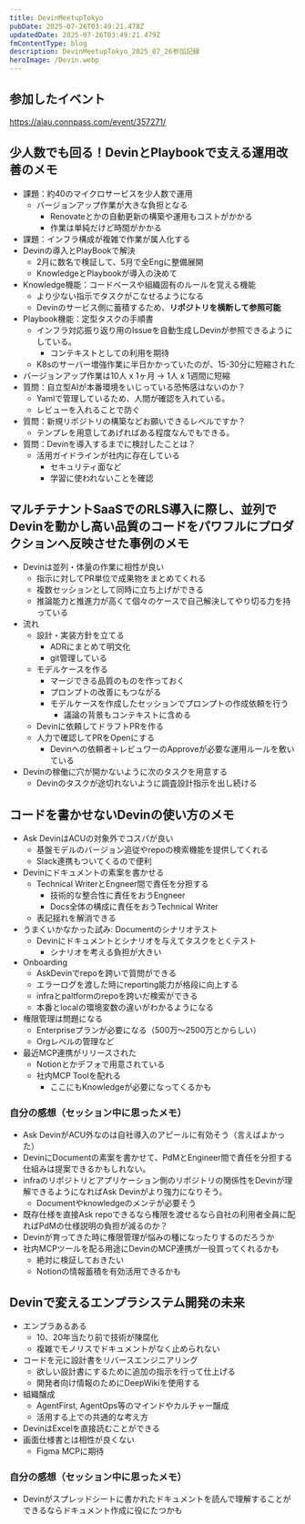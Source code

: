 ```yaml
---
title: DevinMeetupTokyo
pubDate: 2025-07-26T03:49:21.478Z
updatedDate: 2025-07-26T03:49:21.479Z
fmContentType: blog
description: DevinMeetupTokyo_2025_07_26参加記録
heroImage: /Devin.webp
---
```


## 参加したイベント

https://aiau.connpass.com/event/357271/

## 	少人数でも回る！DevinとPlaybookで支える運用改善のメモ

- 課題：約40のマイクロサービスを少人数で運用
    - バージョンアップ作業が大きな負担となる
        - Renovateとかの自動更新の構築や運用もコストがかかる
        - 作業は単純だけど時間がかかる
- 課題：インフラ構成が複雑で作業が属人化する
- Devinの導入とPlayBookで解決
    - 2月に数名で検証して、5月で全Engに整備展開
    - KnowledgeとPlaybookが導入の決めて
- Knowledge機能：コードベースや組織固有のルールを覚える機能
    - より少ない指示でタスクがこなせるようになる
    - Devinのサービス側に蓄積するため、**リポジトリを横断して参照可能**
- Playbook機能：定型タスクの手順書
    - インフラ対応振り返り用のIssueを自動生成しDevinが参照できるようにしている。
        - コンテキストとしての利用を期待
    - K8sのサーバー増強作業に半日かかっていたのが、15-30分に短縮された
- バージョンアップ作業は10人 x 1ヶ月 → 1人 x 1週間に短縮
- 質問：自立型AIが本番環境をいじっている恐怖感はないのか？
    - Yamlで管理しているため、人間が確認を入れている。
    - レビューを入れることで防ぐ
- 質問：新規リポジトリの構築などお願いできるレベルですか？
    - テンプレを用意してあげればある程度なんでもできる。
- 質問：Devinを導入するまでに検討したことは？
    - 活用ガイドラインが社内に存在している
        - セキュリティ面など
        - 学習に使われないことを確認

## マルチテナントSaaSでのRLS導入に際し、並列でDevinを動かし高い品質のコードをパワフルにプロダクションへ反映させた事例のメモ
- Devinは並列・体量の作業に相性が良い
    - 指示に対してPR単位で成果物をまとめてくれる
    - 複数セッションとして同時に立ち上げができる
    - 推論能力と推進力が高くて個々のケースで自己解決してやり切る力を持っている
- 流れ
    - 設計・実装方針を立てる
        - ADRにまとめて明文化
        - git管理している
    - モデルケースを作る
        - マージできる品質のものを作っておく
        - プロンプトの改善にもつながる
        - モデルケースを作成したセッションでプロンプトの作成依頼を行う
            - 議論の背景もコンテキストに含める
    - Devinに依頼してドラフトPRを作る
    - 人力で確認してPRをOpenにする
        - Devinへの依頼者＋レビュワーのApproveが必要な運用ルールを敷いている
- Devinの稼働に穴が開かないように次のタスクを用意する
    - Devinのタスクが途切れないように調査設計指示を出し続ける

## コードを書かせないDevinの使い方のメモ

- Ask DevinはACUの対象外でコスパが良い
    - 基盤モデルのバージョン追従やrepoの検索機能を提供してくれる
    - Slack連携もついてくるので便利
- Devinにドキュメントの素案を書かせる
    - Technical WriterとEngneer間で責任を分担する
        - 技術的な整合性に責任をおうEngneer
        - Docs全体の構成に責任をおうTechnical Writer
    - 表記揺れを解消できる
- うまくいかなかった試み: Documentのシナリオテスト
    - Devinにドキュメントとシナリオを与えてタスクをとくテスト
        - シナリオを考える負担が大きい
- Onboarding
    - AskDevinでrepoを跨いで質問ができる
    - エラーログを渡した時にreporting能力が格段に向上する
    - infraとpaltformのrepoを跨いだ検索ができる
    - 本番とlocalの環境変数の違いがわかるようになる
- 権限管理は問題になる
    - Enterpriseプランが必要になる（500万〜2500万とからしい）
    - Orgレベルの管理など
- 最近MCP連携がリリースされた
    - Notionとかデフォで用意されている
    - 社内MCP Toolを配れる
        - ここにもKnowledgeが必要になってくるかも

### 自分の感想（セッション中に思ったメモ）
- Ask DevinがACU外なのは自社導入のアピールに有効そう（言えばよかった）
- DevinにDocumentの素案を書かせて、PdMとEngineer間で責任を分担する仕組みは提案できるかもしれない。
- infraのリポジトリとアプリケーション側のリポジトリの関係性をDevinが理解できるようになればAsk Devinがより強力になりそう。
    - Documentやknowledgeのメンテが必要そう
- 既存仕様を直接Ask repoできるなら権限を渡せるなら自社の利用者全員に配ればPdMの仕様説明の負担が減るのか？
- Devinが育ってきた時に権限管理が悩みの種になったりするのだろうか
- 社内MCPツールを配る用途にDevinのMCP連携が一役買ってくれるかも
    - 絶対に検証しておきたい
    - Notionの情報蓄積を有効活用できるかも

## Devinで変えるエンプラシステム開発の未来
- エンプラあるある
    - 10、20年当たり前で技術が陳腐化
    - 複雑でモノリスでドキュメントがなく止められない
- コードを元に設計書をリバースエンジニアリング
    - 欲しい設計書にするために追加の指示を行って仕上げる
    - 開発者向け情報のためにDeepWikiを使用する
- 組織醸成
    - AgentFirst, AgentOps等のマインドやカルチャー醸成
    - 活用する上での共通的な考え方
- DevinはExcelを直接読むことができる
- 画面仕様書とは相性が良くない
    - Figma MCPに期待

### 自分の感想（セッション中に思ったメモ）
- Devinがスプレッドシートに書かれたドキュメントを読んで理解することができるならドキュメント作成に役にたつかも